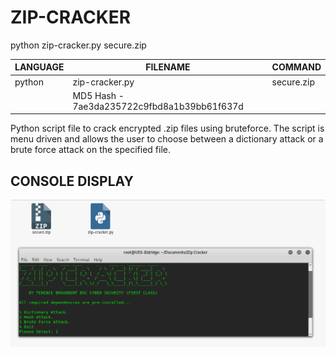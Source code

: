 # ZIP-CRACKER
python zip-cracker.py secure.zip

| LANGUAGE | FILENAME | COMMAND |
|--------  |--------- |---------|
| python | zip-cracker.py | secure.zip|
| |MD5 Hash - 7ae3da235722c9fbd8a1b39bb61f637d |

Python script file to crack encrypted .zip files using bruteforce. 
The script is menu driven and allows the user to choose between a dictionary attack or a brute force attack on the specified file.

## CONSOLE DISPLAY
![Screenshot](picture0.png) 
